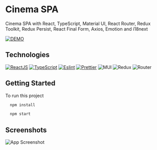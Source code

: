 # Cinema SPA

Cinema SPA with React, TypeScript, Material UI, React Router, Redux Toolkit, Redux Persist, React Final Form, Axios, Emotion and i18next

[![DEMO](https://img.shields.io/badge/live%20demo-0073cf?style=for-the-badge&logoColor=white)](https://react-spa-cinema.vercel.app/)

## Technologies

[![ReactJS](https://img.shields.io/badge/React-20232A?style=for-the-badge&logo=react&logoColor=61DAFB)](https://reactjs.org)
[![TypeScript](https://img.shields.io/badge/TypeScript-007ACC?style=for-the-badge&logo=typescript&logoColor=white)](https://www.typescriptlang.org)
[![Eslint](https://img.shields.io/badge/eslint-3A33D1?style=for-the-badge&logo=eslint&logoColor=white)](https://eslint.org)
[![Prettier](https://img.shields.io/badge/prettier-1A2C34?style=for-the-badge&logo=prettier&logoColor=F7BA3E)](https://prettier.io)
![MUI](https://img.shields.io/badge/Material--UI-0081CB?style=for-the-badge&logo=material-ui&logoColor=white)
![Redux](https://img.shields.io/badge/Redux-593D88?style=for-the-badge&logo=redux&logoColor=white)
![Router](https://img.shields.io/badge/React_Router-CA4245?style=for-the-badge&logo=react-router&logoColor=white)

## Getting Started

To run this project

```bash
  npm install

  npm start
```

## Screenshots

![App Screenshot](https://i.paste.pics/cc002d783e278243c660622dc7b36194.png)
